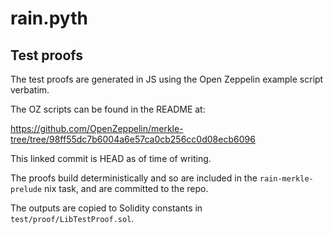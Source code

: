 # rain.pyth

## Test proofs

The test proofs are generated in JS using the Open Zeppelin example script verbatim.

The OZ scripts can be found in the README at:

https://github.com/OpenZeppelin/merkle-tree/tree/98ff55dc7b6004a6e57ca0cb256cc0d08ecb6096

This linked commit is HEAD as of time of writing.

The proofs build deterministically and so are included in the `rain-merkle-prelude` nix task, and are committed to the repo.

The outputs are copied to Solidity constants in `test/proof/LibTestProof.sol`.